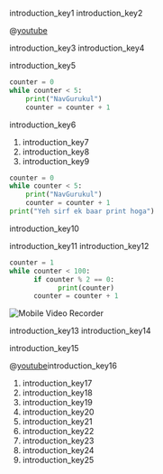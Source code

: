 introduction_key1
introduction_key2


@[youtube](hYvcoRkAkOU)

introduction_key3
introduction_key4

 


introduction_key5
```python
counter = 0
while counter < 5:
	print("NavGurukul")
	counter = counter + 1
```

introduction_key6


1. introduction_key7
2. introduction_key8
3. introduction_key9
```python
counter = 0 
while counter < 5:
	print("NavGurukul")
	counter = counter + 1
print("Yeh sirf ek baar print hoga")
```

introduction_key10


introduction_key11
introduction_key12


```python
counter = 1
while counter < 100:
      if counter % 2 == 0:
            print(counter)
      counter = counter + 1
```
![Mobile Video Recorder](assets/example3.jpeg)

introduction_key13
introduction_key14

 
introduction_key15


@[youtube](loops-video-id-here)introduction_key16


1. introduction_key17
2. introduction_key18
3. introduction_key19
4. introduction_key20
5. introduction_key21
6. introduction_key22
7. introduction_key23
8. introduction_key24
9. introduction_key25
